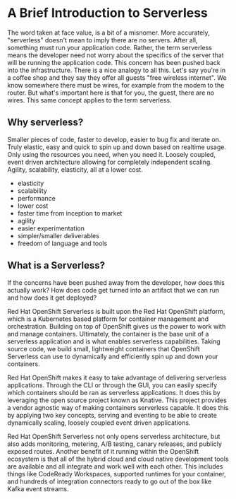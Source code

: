 # A Brief Introduction to Serverless
The word taken at face value, is a bit of a misnomer.  More accurately, "serverless" doesn't mean to imply there are no servers.  After all, something must run your application code.  Rather, the term serverless means the developer need not worry about the specifics of the server that will be running the application code.  This concern has been pushed back into the infrastructure.
There is a nice analogy to all this.  Let's say you're in a coffee shop and they say they offer all guests "free wireless internet".  We know somewhere there must be wires, for example from the modem to the router.  But what's important here is that for you, the guest, there are no wires.  This same concept applies to the term serverless.

## Why serverless?
Smaller pieces of code, faster to develop, easier to bug fix and iterate on.  Truly elastic, easy and quick to spin up and down based on realtime usage.  Only using the resources you need, when you need it.  Loosely coupled, event driven architecture allowing for completely independent scaling.  Agility, scalability, elasticity, all at a lower cost.

* elasticity
* scalability
* performance
* lower cost
* faster time from inception to market
* agility
* easier experimentation
* simpler/smaller deliverables
* freedom of language and tools

## What is a Serverless?
If the concerns have been pushed away from the developer, how does this actually work?  How does code get turned into an artifact that we can run and how does it get deployed?

Red Hat OpenShift Serverless is built upon the Red Hat OpenShift platform, which is a Kubernetes based platform for container management and orchestration.  Building on top of OpenShift gives us the power to work with and manage containers.  Ultimately, the container is the base unit of a serverless application and is what enables serverless capabilities.  Taking source code, we build small, lightweight containers that OpenShift Serverless can use to dynamically and efficiently spin up and down your containers.

Red Hat OpenShift makes it easy to take advantage of delivering serverless applications. Through the CLI or through the GUI, you can easily specify which containers should be ran as serverless applications.  It does this by leveraging the open source project known as Knative.  This project provides a vendor agnostic way of making containers serverless capable.  It does this by applying two key concepts, serving and eventing to be able to create dynamically scaling, loosely coupled event driven applications.

Red Hat OpenShift Serverless not only opens serverless architecture, but also adds monitoring, metering, A/B testing, canary releases, and publicly exposed routes.  Another benefit of it running within the OpenShift ecosystem is that all of the hybrid cloud and cloud native development tools are available and all integrate and work well with each other.  This includes things like CodeReady Workspaces, supported runtimes for your container, and hundreds of integration connectors ready to go out of the box like Kafka event streams.
